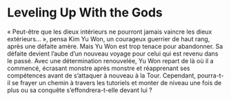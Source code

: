 # Leveling Up With the Gods
<Leveling Up With the Gods>

« Peut-être que les dieux intérieurs ne pourront jamais vaincre les dieux extérieurs… », pensa Kim Yu Won, un courageux guerrier de haut rang, après une défaite amère. Mais Yu Won est trop tenace pour abandonner. Sa défaite devient l’aube d’un nouveau voyage pour celui qui est revenu dans le passé. Avec une détermination renouvelée, Yu Won repart de là où il a commencé, écrasant monstre après monstre et réapprenant ses compétences avant de s’attaquer à nouveau à la Tour. Cependant, pourra-t-il se frayer un chemin à travers les tutoriels et monter de niveau une fois de plus ou sa conquête s’effondrera-t-elle devant lui ?